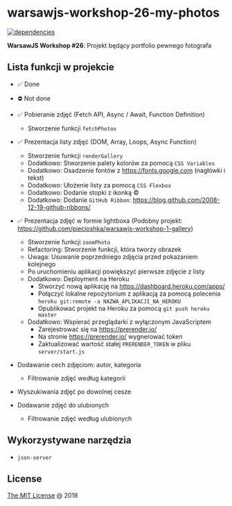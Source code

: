# warsawjs-workshop-26-my-photos

[![dependencies](https://david-dm.org/piecioshka/warsawjs-workshop-26-my-photos.svg)](https://github.com/piecioshka/warsawjs-workshop-26-my-photos)

**WarsawJS Workshop #26**: Projekt będący portfolio pewnego fotografa

## Lista funkcji w projekcie

* :white_check_mark: Done
* :no_entry: Not done

* :white_check_mark: Pobieranie zdjęć (Fetch API, Async / Await, Function Definition)
    + Stworzenie funkcji `fetchPhotos`
* :white_check_mark: Prezentacja listy zdjęć (DOM, Array, Loops, Async Function)
    + Stworzenie funkcji `renderGallery`
    + Dodatkowo: Stworzenie palety kolorów za pomocą `CSS Variables`
    + Dodatkowo: Osadzenie fontów z https://fonts.google.com (nagłówki i tekst)
    + Dodatkowo: Ułożenie listy za pomocą `CSS Flexbox`
    + Dodatkowo: Dodanie stopki z ikonką &copy;
    + Dodatkowo: Dodanie `GitHub Ribbon`: https://blog.github.com/2008-12-19-github-ribbons/
* :white_check_mark: Prezentacja zdjęć w formie lightboxa
    (Podobny projekt: https://github.com/piecioshka/warsawjs-workshop-1-gallery)
    + Stworzenie funkcji `zoomPhoto`
    + Refactoring: Stworzenie funkcji, która tworzy obrazek
    + Uwaga: Usuwanie poprzedniego zdjęcia przed pokazaniem kolejnego
    + Po uruchomieniu aplikacji powiększyć pierwsze zdjęcie z listy
    + Dodatkowo: Deployment na Heroku
        - Stworzyć nową aplikację na https://dashboard.heroku.com/apps/
        - Połączyć lokalne repozytorium z aplikacją za pomocą polecenia
            `heroku git:remote -a NAZWA_APLIKACJI_NA_HEROKU`
        - Opublikować projekt na Heroku za pomocą `git push heroku master`
    + Dodatkowo: Wspierać przeglądarki z wyłączonym JavaScriptem
        - Zarejestrować się na https://prerender.io/
        - Na stronie https://prerender.io/ wygnerować token
        - Zaktualizować wartość stałej `PRERENDER_TOKEN` w pliku `server/start.js`
* Dodawanie cech zdjęciom: autor, kategoria
    + Filtrowanie zdjęć według kategorii
* Wyszukiwania zdjęć po dowolnej cesze
* Dodawanie zdjęć do ulubionych
    + Filtrowanie zdjęć według ulubionych

## Wykorzystywane narzędzia

* `json-server`

## License

[The MIT License](http://piecioshka.mit-license.org) @ 2018
